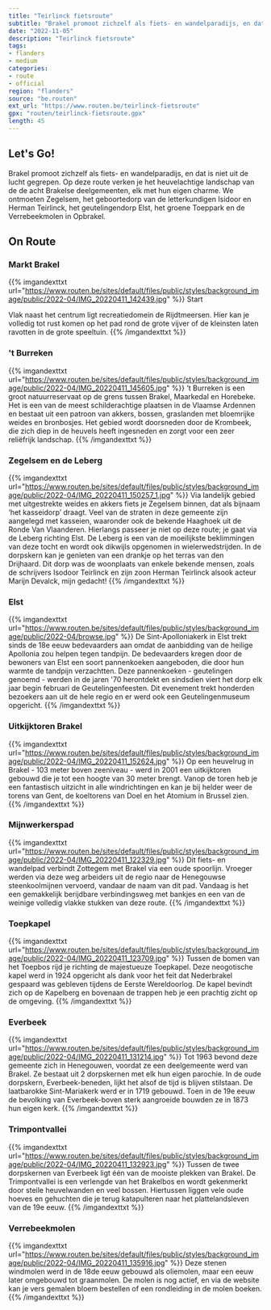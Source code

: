 ```yaml
---
title: "Teirlinck fietsroute"
subtitle: "Brakel promoot zichzelf als fiets- en wandelparadijs, en dat is niet uit de lucht gegrepen"
date: "2022-11-05"
description: "Teirlinck fietsroute"
tags:
- flanders
- medium
categories:
- route
- official
region: "flanders"
source: "be.routen"
ext_url: "https://www.routen.be/teirlinck-fietsroute"
gpx: "routen/teirlinck-fietsroute.gpx"
length: 45
---
```


## Let's Go!

Brakel promoot zichzelf als fiets- en wandelparadijs, en dat is niet uit de lucht gegrepen. Op deze route verken je het heuvelachtige landschap van de de acht Brakelse deelgemeenten, elk met hun eigen charme. We ontmoeten Zegelsem, het geboortedorp van de letterkundigen Isidoor en Herman Teirlinck, het geutelingendorp Elst, het groene Toeppark en de Verrebeekmolen in Opbrakel.

## On Route

### Markt Brakel

{{% imgandexttxt url="https://www.routen.be/sites/default/files/public/styles/background_image/public/2022-04/IMG_20220411_142439.jpg" %}}
Start

Vlak naast het centrum ligt recreatiedomein de Rijdtmeersen. Hier kan je volledig tot rust komen op het pad rond de grote vijver of de kleinsten laten ravotten in de grote speeltuin.
{{% /imgandexttxt %}}

### 't Burreken

{{% imgandexttxt url="https://www.routen.be/sites/default/files/public/styles/background_image/public/2022-04/IMG_20220411_145605.jpg" %}}
’t Burreken is een groot natuurreservaat op de grens tussen Brakel, Maarkedal en Horebeke. Het is een van de meest schilderachtige plaatsen in de Vlaamse Ardennen en bestaat uit een patroon van akkers, bossen, graslanden met bloemrijke weides en bronbosjes. Het gebied wordt doorsneden door de Krombeek, die zich diep in de heuvels heeft ingesneden en zorgt voor een zeer reliëfrijk landschap.
{{% /imgandexttxt %}}

### Zegelsem en de Leberg

{{% imgandexttxt url="https://www.routen.be/sites/default/files/public/styles/background_image/public/2022-04/IMG_20220411_150257_1.jpg" %}}
Via landelijk gebied met uitgestrekte weides en akkers fiets je Zegelsem binnen, dat als bijnaam ‘het kasseidorp’ draagt. Veel van de straten in deze gemeente zijn aangelegd met kasseien, waaronder ook de bekende Haaghoek uit de Ronde Van Vlaanderen. Hierlangs passeer je niet op deze route; je gaat via de Leberg richting Elst. De Leberg is een van de moeilijkste beklimmingen van deze tocht en wordt ook dikwijls opgenomen in wielerwedstrijden. In de dorpskern kan je genieten van een drankje op het terras van den Drijhaard. Dit dorp was de woonplaats van enkele bekende mensen, zoals de schrijvers Isodoor Teirlinck en zijn zoon Herman Teirlinck alsook acteur Marijn Devalck, mijn gedacht!
{{% /imgandexttxt %}}

### Elst

{{% imgandexttxt url="https://www.routen.be/sites/default/files/public/styles/background_image/public/2022-04/browse.jpg" %}}
De Sint-Apolloniakerk in Elst trekt sinds de 18e eeuw bedevaarders aan omdat de aanbidding van de heilige Apollonia zou helpen tegen tandpijn. De bedevaarders kregen door de bewoners van Elst een soort pannenkoeken aangeboden, die door hun warmte de tandpijn verzachtten. Deze pannenkoeken - geutelingen genoemd - werden in de jaren '70 herontdekt en sindsdien viert het dorp elk jaar begin februari de Geutelingenfeesten. Dit evenement trekt honderden bezoekers aan uit de hele regio en er werd ook een Geutelingenmuseum opgericht.
{{% /imgandexttxt %}}

### Uitkijktoren Brakel

{{% imgandexttxt url="https://www.routen.be/sites/default/files/public/styles/background_image/public/2022-04/IMG_20220411_152624.jpg" %}}
Op een heuvelrug in Brakel - 103 meter boven zeeniveau - werd in 2001 een uitkijktoren gebouwd die je tot een hoogte van 30 meter brengt. Vanop de toren heb je een fantastisch uitzicht in alle windrichtingen en kan je bij helder weer de torens van Gent, de koeltorens van Doel en het Atomium in Brussel zien.
{{% /imgandexttxt %}}

### Mijnwerkerspad

{{% imgandexttxt url="https://www.routen.be/sites/default/files/public/styles/background_image/public/2022-04/IMG_20220411_122329.jpg" %}}
Dit fiets- en wandelpad verbindt Zottegem met Brakel via een oude spoorlijn. Vroeger werden via deze weg arbeiders uit de regio naar de Henegouwse steenkoolmijnen vervoerd, vandaar de naam van dit pad. Vandaag is het een gemakkelijk berijdbare verbindingsweg met bankjes en een van de weinige volledig vlakke stukken van deze route.
{{% /imgandexttxt %}}

### Toepkapel

{{% imgandexttxt url="https://www.routen.be/sites/default/files/public/styles/background_image/public/2022-04/IMG_20220411_123709.jpg" %}}
Tussen de bomen van het Toepbos rijd je richting de majestueuze Toepkapel. Deze neogotische kapel werd in 1924 opgericht als dank voor het feit dat Nederbrakel gespaard was gebleven tijdens de Eerste Wereldoorlog. De kapel bevindt zich op de Kapelberg en bovenaan de trappen heb je een prachtig zicht op de omgeving.
{{% /imgandexttxt %}}

### Everbeek

{{% imgandexttxt url="https://www.routen.be/sites/default/files/public/styles/background_image/public/2022-04/IMG_20220411_131214.jpg" %}}
Tot 1963 bevond deze gemeente zich in Henegouwen, voordat ze een deelgemeente werd van Brakel. Ze bestaat uit 2 dorpskernen met elk hun eigen parochie. In de oude dorpskern, Everbeek-beneden, lijkt het alsof de tijd is blijven stilstaan. De laatbarokke Sint-Mariakerk werd er in 1719 gebouwd. Toen in de 19e eeuw de bevolking van Everbeek-boven sterk aangroeide bouwden ze in 1873 hun eigen kerk.
{{% /imgandexttxt %}}

### Trimpontvallei

{{% imgandexttxt url="https://www.routen.be/sites/default/files/public/styles/background_image/public/2022-04/IMG_20220411_132923.jpg" %}}
Tussen de twee dorpskernen van Everbeek ligt één van de mooiste plekken van Brakel. De Trimpontvallei is een verlengde van het Brakelbos en wordt gekenmerkt door steile heuvelwanden en veel bossen. Hiertussen liggen vele oude hoeves en gehuchten die je terug katapulteren naar het plattelandsleven van de 19e eeuw.
{{% /imgandexttxt %}}

### Verrebeekmolen

{{% imgandexttxt url="https://www.routen.be/sites/default/files/public/styles/background_image/public/2022-04/IMG_20220411_135916.jpg" %}}
Deze stenen windmolen werd in de 18de eeuw gebouwd als oliemolen, maar een eeuw later omgebouwd tot graanmolen. De molen is nog actief, en via de website kan je vers gemalen bloem bestellen of een rondleiding in de molen boeken.
{{% /imgandexttxt %}}


